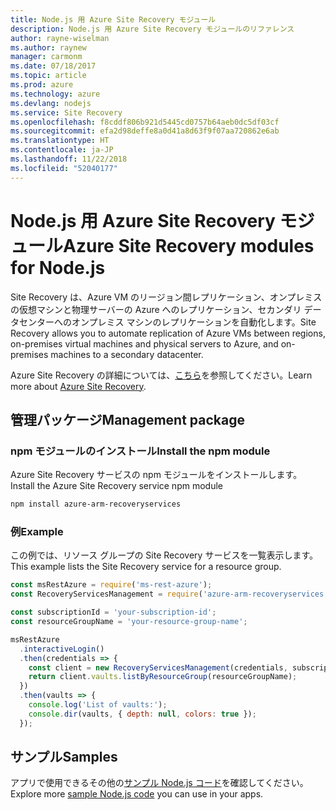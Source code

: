 ```yaml
---
title: Node.js 用 Azure Site Recovery モジュール
description: Node.js 用 Azure Site Recovery モジュールのリファレンス
author: rayne-wiselman
ms.author: raynew
manager: carmonm
ms.date: 07/18/2017
ms.topic: article
ms.prod: azure
ms.technology: azure
ms.devlang: nodejs
ms.service: Site Recovery
ms.openlocfilehash: f8cddf806b921d5445cd0757b64aeb0dc5df03cf
ms.sourcegitcommit: efa2d98deffe8a0d41a8d63f9f07aa720862e6ab
ms.translationtype: HT
ms.contentlocale: ja-JP
ms.lasthandoff: 11/22/2018
ms.locfileid: "52040177"
---
```

# <a name="azure-site-recovery-modules-for-nodejs"></a><span data-ttu-id="3fbc1-103">Node.js 用 Azure Site Recovery モジュール</span><span class="sxs-lookup"><span data-stu-id="3fbc1-103">Azure Site Recovery modules for Node.js</span></span>

<span data-ttu-id="3fbc1-104">Site Recovery は、Azure VM のリージョン間レプリケーション、オンプレミスの仮想マシンと物理サーバーの Azure へのレプリケーション、セカンダリ データセンターへのオンプレミス マシンのレプリケーションを自動化します。</span><span class="sxs-lookup"><span data-stu-id="3fbc1-104">Site Recovery allows you to automate replication of Azure VMs between regions, on-premises virtual machines and physical servers to Azure, and on-premises machines to a secondary datacenter.</span></span>

<span data-ttu-id="3fbc1-105">Azure Site Recovery の詳細については、[こちら](https://docs.microsoft.com/azure/site-recovery/site-recovery-overview)を参照してください。</span><span class="sxs-lookup"><span data-stu-id="3fbc1-105">Learn more about [Azure Site Recovery](https://docs.microsoft.com/azure/site-recovery/site-recovery-overview).</span></span>

## <a name="management-package"></a><span data-ttu-id="3fbc1-106">管理パッケージ</span><span class="sxs-lookup"><span data-stu-id="3fbc1-106">Management package</span></span>

### <a name="install-the-npm-module"></a><span data-ttu-id="3fbc1-107">npm モジュールのインストール</span><span class="sxs-lookup"><span data-stu-id="3fbc1-107">Install the npm module</span></span>

<span data-ttu-id="3fbc1-108">Azure Site Recovery サービスの npm モジュールをインストールします。</span><span class="sxs-lookup"><span data-stu-id="3fbc1-108">Install the Azure Site Recovery service npm module</span></span>

```bash
npm install azure-arm-recoveryservices
```

### <a name="example"></a><span data-ttu-id="3fbc1-109">例</span><span class="sxs-lookup"><span data-stu-id="3fbc1-109">Example</span></span>

<span data-ttu-id="3fbc1-110">この例では、リソース グループの Site Recovery サービスを一覧表示します。</span><span class="sxs-lookup"><span data-stu-id="3fbc1-110">This example lists the Site Recovery service for a resource group.</span></span>

```javascript
const msRestAzure = require('ms-rest-azure');
const RecoveryServicesManagement = require('azure-arm-recoveryservices');

const subscriptionId = 'your-subscription-id';
const resourceGroupName = 'your-resource-group-name';

msRestAzure
  .interactiveLogin()
  .then(credentials => {
    const client = new RecoveryServicesManagement(credentials, subscriptionId);
    return client.vaults.listByResourceGroup(resourceGroupName);
  })
  .then(vaults => {
    console.log('List of vaults:');
    console.dir(vaults, { depth: null, colors: true });
  });
```

## <a name="samples"></a><span data-ttu-id="3fbc1-111">サンプル</span><span class="sxs-lookup"><span data-stu-id="3fbc1-111">Samples</span></span>

<span data-ttu-id="3fbc1-112">アプリで使用できるその他の[サンプル Node.js コード](https://azure.microsoft.com/resources/samples/?platform=nodejs)を確認してください。</span><span class="sxs-lookup"><span data-stu-id="3fbc1-112">Explore more [sample Node.js code](https://azure.microsoft.com/resources/samples/?platform=nodejs) you can use in your apps.</span></span>
